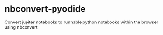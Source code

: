 # nbconvert-pyodide
Convert jupiter notebooks to runnable python notebooks within the browser using nbconvert
